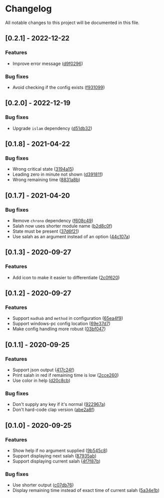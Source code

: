# Changelog

All notable changes to this project will be documented in this file.

## [0.2.1] - 2022-12-22

### Features

- Improve error message ([d9f0296](d9f0296961bd6aab042f869d59734acde49982bb))

### Bug fixes

- Avoid checking if the config exists ([f931099](f9310994465a985801d0cb1aa3076446f7cac819))

## [0.2.0] - 2022-12-19

### Bug fixes

- Upgrade `islam` dependency ([d51db32](d51db32cab86c23e9e8f6d5725cfb81446dbff6e))

## [0.1.8] - 2021-04-22

### Bug fixes

- Wrong critical state ([3194a15](3194a1567c5f6ec531243eace6bc2e24026fe3f3))
- Leading zero in minute not shown ([d391811](d3918115f6b7e91241c5c344362d91d08dce8cc0))
- Wrong remaining time ([8831a8b](8831a8b70e1a7d0122dc226cb9d4244543172dd1))

## [0.1.7] - 2021-04-20

### Bug fixes

- Remove `chrono` dependency ([f608c49](f608c495dddfaea12b73771a540ecd139a91a99f))
- Salah now uses shorter module name ([b2d8c0f](b2d8c0f624c45725594b87edc35cfd4dc763fa09))
- State must be present ([37d6f21](37d6f21717a531ce2e7c6b8a636234f7b7a25235))
- Use salah as an argument instead of an option ([44c107a](44c107a2b421914231c06b8d45cd7da62b42b0b6))

## [0.1.3] - 2020-09-27

### Features

- Add icon to make it easier to differentiate ([2c0f620](2c0f620dd0669cddffaf2958e88e312e086e4655))

## [0.1.2] - 2020-09-27

### Features

- Support `madhab` and `method` in configuration ([65ea4f9](65ea4f9190e2dbb8fe5ff47fd8b1505b2ecc5a6a))
- Support windows-pc config location ([69e37d7](69e37d72b7cdbb830440ba03dc10c420309eb982))
- Make config handling more robust ([03bf047](03bf0472c44074b06b11e8a2d27ed6d922bd2625))

## [0.1.1] - 2020-09-25

### Features

- Support json output ([417c24f](417c24f81fedb401e41995ec27437e7fcec4b134))
- Print salah in red if remaining time is low ([2cce260](2cce26049c0b44048939e92d45c66d5099f3d8a1))
- Use color in help ([d20c8cb](d20c8cb5d66dd2e290b0e9443f1e1488c8ee1d95))

### Bug fixes

- Don't supply any key if it's normal ([922967a](922967a1f163e184a8b549697d31e227e5f8ae02))
- Don't hard-code clap version ([abe2a8f](abe2a8f05d53218031c0d64d5cb4a829a2974cca))

## [0.1.0] - 2020-09-25

### Features

- Show help if no argument supplied ([9b545c8](9b545c889c0f76f0a4e007caf4914340ba016732))
- Support displaying next salah ([87935ab](87935ab2db72d104d98ad2468a81432e2c9057df))
- Support displaying current salah ([4f7f87b](4f7f87b99f059e7dff40b7883262fe1f9ae81ee1))

### Bug fixes

- Use shorter output ([c07db76](c07db7664a9d92cec67c377cdb01d781931d9a40))
- Display remaining time instead of exact time of current salah ([5a34e1b](5a34e1bbfc337cf35cafbc197deb0d8ffac02c50))
